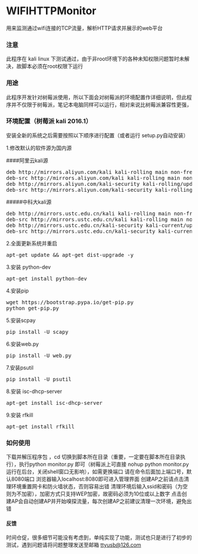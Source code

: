 # WIFIHTTPMonitor
用来监测通过wifi连接的TCP流量，解析HTTP请求并展示的web平台
### 注意
此程序在 kali linux 下测试通过，由于非root环境下的各种未知权限问题暂时未解决，故脚本必须在root权限下运行
### 用途
此程序开发针对树莓派使用，所以下面会对树莓派的环境配置作详细说明，但此程序并不仅限于树莓派，笔记本电脑同样可以运行，相对来说比树莓派兼容性更强，
### 环境配置（树莓派 kali 2016.1）
安装全新的系统之后需要按照以下顺序进行配置（或者运行 setup.py自动安装）

1.修改默认的软件源为国内源

####阿里云kali源
<pre>
deb http://mirrors.aliyun.com/kali kali-rolling main non-free contrib
deb-src http://mirrors.aliyun.com/kali kali-rolling main non-free contrib
deb http://mirrors.aliyun.com/kali-security kali-rolling/updates main contrib non-free
deb-src http://mirrors.aliyun.com/kali-security kali-rolling/updates main contrib non-free
</pre>
#####中科大kali源
<pre>
deb http://mirrors.ustc.edu.cn/kali kali-rolling main non-free contrib
deb-src http://mirrors.ustc.edu.cn/kali kali-rolling main non-free contrib
deb http://mirrors.ustc.edu.cn/kali-security kali-current/updates main contrib non-free
deb-src http://mirrors.ustc.edu.cn/kali-security kali-current/updates main contrib non-free
</pre>
2.全面更新系统并重启
<pre>apt-get update && apt-get dist-upgrade -y</pre>

3.安装 python-dev
<pre>apt-get install python-dev</pre>

4.安装pip
<pre>wget https://bootstrap.pypa.io/get-pip.py
python get-pip.py</pre>

5.安装scpay
<pre>pip install -U scapy</pre>

6.安装web.py
<pre>pip install -U web.py</pre>

7.安装psutil
<pre>pip install -U psutil</pre>

8.安装 isc-dhcp-server
<pre>apt-get install isc-dhcp-server</pre>

9.安装 rfkill
<pre>apt-get install rfkill</pre>

### 如何使用
下载并解压程序包 ，cd 切换到脚本所在目录（重要，一定要在脚本所在目录执行），执行python monitor.py 即可（树莓派上可直接 nohup python monitor.py 运行在后台，关闭shell窗口无影响），如需更换端口 请在命令后面加上端口号，默认8080端口
 浏览器输入localhost:8080即可进入管理界面
 创建AP之前请点击清理环境重置网卡和防火墙状态，否则容易出错
 清理环境后输入ssid和密码（为空则为不加密），加密方式只支持WEP加密，故密码必须为10位或以上数字
 点击创建AP会自动创建AP并开始嗅探流量，每次创建AP之前建议清理一次环境，避免出错

#### 反馈
时间仓促，很多细节可能没有考虑到，单纯实现了功能，测试也只是进行了初步的测试，遇到问题请将问题整理发送至邮箱 ttyusb@126.com
